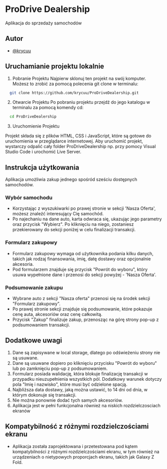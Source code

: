 
# ProDrive Dealership

Aplikacja do sprzedaży samochodów 


## Autor

- [@krycuu](https://github.com/krycuu)


## Uruchamianie projektu lokalnie

1. Pobranie Projektu
Najpierw sklonuj ten projekt na swój komputer. Możesz to zrobić za pomocą polecenia git clone w terminalu:


```bash
  git clone https://github.com/krycuu/ProDriveDealership.git
```
2. Otwarcie Projektu
Po pobraniu projektu przejdź do jego katalogu w terminalu za pomocą komendy cd:

```bash
  cd ProDriveDealership
```

3. Uruchomienie Projektu

Projekt składa się z plików HTML, CSS i JavaScript, które są gotowe do uruchomienia w przeglądarce internetowej. Aby uruchomić projekt, wystarczy odpalić cały folder ProDriveDealership np. przy pomocy Visual Studio Code i urochomić Live Server.


## Instrukcja użytkowania
Aplikacja umożliwia zakup jednego spośród sześciu dostępnych samochodów.

### Wybór samochodu
- Korzystając z wyszukiwarki po prawej stronie w sekcji 'Nasza Oferta', możesz znaleźć interesujący Cię samochód.
- Po najechaniu na dane auto, karta odwraca się, ukazując jego parametry oraz przycisk "Wybierz". Po kliknięciu na niego, zostaniesz przekierowany do sekcji poniżej w celu finalizacji transakcji.
### Formularz zakupowy
- Formularz zakupowy wymaga od użytkownika podania kilku danych, takich jak rodzaj finansowania, imię, datę dostawy oraz opcjonalnie akcesoria.
- Pod formularzem znajduje się przycisk "Powrót do wyboru", który usuwa wypełnione dane i przenosi do sekcji powyżej - 'Nasza Oferta'.
### Podsumowanie zakupu
- Wybrane auto z sekcji "Nasza oferta" przenosi się na środek sekcji "Formularz zakupowy".
- Po prawej stronie sekcji znajduje się podsumowanie, które pokazuje cenę auta, akcesoriów oraz cenę całkowitą.
- Przycisk "Zakup" finalizuje zakup, przenosząc na górę strony pop-up z podsumowaniem transakcji.

## Dodatkowe uwagi
1. Dane są zapisywane w local storage, dlatego po odświeżeniu strony nie są usuwane.
2. Dane są usuwane dopiero po kliknięciu przycisku "Powrót do wyboru" lub po zamknięciu pop-up z podsumowaniem.
3. Formularz posiada walidację, która blokuje finalizację transakcji w przypadku nieuzupełnienia wszystkich pól. Dodatkowy warunek dotyczy pola "Imię i nazwisko", które musi być odzielone spacją.
4. Najbliższa data dostawy, jaką można ustawić, to 14 dni od dnia, w którym dokonuje się transakcji.
5. Nie można ponownie dodać tych samych akcesoriów.
6. Aplikacja jest w pełni funkcjonalna również na niskich rozdzielczosciach ekranów 

## Kompatybilność z różnymi rozdzielczościami ekranu
- Aplikacja została zaprojektowana i przetestowana pod kątem kompatybilności z różnymi rozdzielczościami ekranu, w tym również na urządzeniach o nietypowych proporcjach ekranu, takich jak Galaxy Z Fold.


